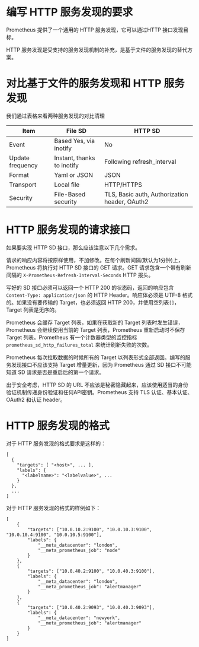 # 编写 HTTP 服务发现的要求

Prometheus 提供了一个通用的 HTTP 服务发现，它可以通过HTTP 接口发现目标。


HTTP 服务发现是受支持的服务发现机制的补充，是基于文件的服务发现的替代方案。

# 对比基于文件的服务发现和 HTTP 服务发现

我们通过表格来看两种服务发现的对比清理

Item |	File SD |	HTTP SD
--- | --- | --- 
Event |Based	Yes, via inotify|	No
Update frequency	|Instant, thanks to inotify	|Following refresh_interval
Format	|Yaml or JSON |	JSON
Transport	|Local file	|HTTP/HTTPS
Security	|File-Based security	|TLS, Basic auth, Authorization header, OAuth2


# HTTP 服务发现的请求接口

如果要实现 HTTP SD 接口，那么应该注意以下几个需求。


请求的响应内容将按原样使用，不加修改。在每个刷新间隔(默认为1分钟)上，Prometheus 将执行对 HTTP SD 接口的 GET 请求。GET 请求包含一个带有刷新间隔的 `X-Prometheus-Refresh-Interval-Seconds` HTTP 报头。

写好的 SD 接口必须可以返回一个 HTTP 200 的状态码，返回的响应包含 `Content-Type: application/json` 的  HTTP Header。响应体必须是 UTF-8 格式的。如果没有要传输的 Target，也必须返回 HTTP 200，并使用空列表`[]`，Target 列表是无序的。

Prometheus 会缓存 Target 列表，如果在获取新的 Target 列表时发生错误，Prometheus 会继续使用当前的 Target 列表，Prometheus 重新启动时不保存 Target 列表。Prometheus 有一个计数器类型的监控指标 `prometheus_sd_http_failures_total` 来统计刷新失败的次数。

Prometheus 每次拉取数据的时候所有的 Target 以列表形式全部返回。编写的服务发现接口不应该支持 Target 增量更新，因为 Prometheus 通过 SD 接口不可能知道 SD 请求是否是重启后的第一个请求。


出于安全考虑，HTTP SD 的 URL 不应该是秘密隐藏起来，应该使用适当的身份验证机制传递身份验证和任何API密钥。Prometheus 支持 TLS 认证、基本认证、OAuth2 和认证 header。

# HTTP 服务发现的格式

对于 HTTP 服务发现的格式要求是这样的：

```
[
  {
    "targets": [ "<host>", ... ],
    "labels": {
      "<labelname>": "<labelvalue>", ...
    }
  },
  ...
]
```

对于 HTTP 服务发现的格式的样例如下：

```
[
    {
        "targets": ["10.0.10.2:9100", "10.0.10.3:9100", "10.0.10.4:9100", "10.0.10.5:9100"],
        "labels": {
            "__meta_datacenter": "london",
            "__meta_prometheus_job": "node"
        }
    },
    {
        "targets": ["10.0.40.2:9100", "10.0.40.3:9100"],
        "labels": {
            "__meta_datacenter": "london",
            "__meta_prometheus_job": "alertmanager"
        }
    },
    {
        "targets": ["10.0.40.2:9093", "10.0.40.3:9093"],
        "labels": {
            "__meta_datacenter": "newyork",
            "__meta_prometheus_job": "alertmanager"
        }
    }
]

```